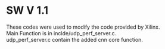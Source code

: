 # SW V 1.1

These codes were used to modify the code provided by Xilinx.  
Main Function is in inclde/udp_perf_server.c.  
udp_perf_server.c contain the added cnn core function.  
